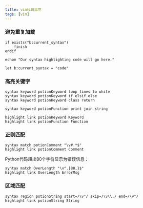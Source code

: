 ```yaml
---
title: vim代码高亮
tags: [vim]
---
```


### 避免重复加载

``` vim
if exists("b:current_syntax")
    finish
endif

echom "Our syntax highlighting code will go here."

let b:current_syntax = "code"
```

### 高亮关键字

``` vim
syntax keyword potionKeyword loop times to while
syntax keyword potionKeyword if elsif else
syntax keyword potionKeyword class return

syntax keyword potionFunction print join string

highlight link potionKeyword Keyword
highlight link potionFunction Function
```

### 正则匹配

``` vim
syntax match potionComment "\v#.*$"
highlight link potionComment Comment
```

Python代码超出80个字符显示为错误信息：

``` vim
syntax match OverLength "\v^.{80,}$"
highlight link OverLength ErrorMsg
```

### 区域匹配

``` vim
syntax region potionString start=/\v"/ skip=/\v\\./ end=/\v"/
highlight link potionString String
```

